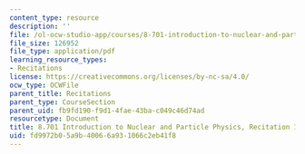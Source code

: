 ```yaml
---
content_type: resource
description: ''
file: /ol-ocw-studio-app/courses/8-701-introduction-to-nuclear-and-particle-physics-fall-2020/fd9972b05a9b40066a931066c2eb41f8_MIT8_701f20_rec10.pdf
file_size: 126952
file_type: application/pdf
learning_resource_types:
- Recitations
license: https://creativecommons.org/licenses/by-nc-sa/4.0/
ocw_type: OCWFile
parent_title: Recitations
parent_type: CourseSection
parent_uid: fb9fd190-f9d1-4fae-43ba-c049c46d74ad
resourcetype: Document
title: 8.701 Introduction to Nuclear and Particle Physics, Recitation 10
uid: fd9972b0-5a9b-4006-6a93-1066c2eb41f8
---
```

